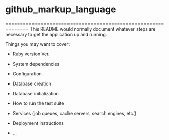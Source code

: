 # github_markup_language


==============================================================
This README would normally document whatever steps are necessary to get the
application up and running.

Things you may want to cover:

* Ruby version
    Ver.

* System dependencies

* Configuration

* Database creation

* Database initialization

* How to run the test suite

* Services (job queues, cache servers, search engines, etc.)

* Deployment instructions

* ...
